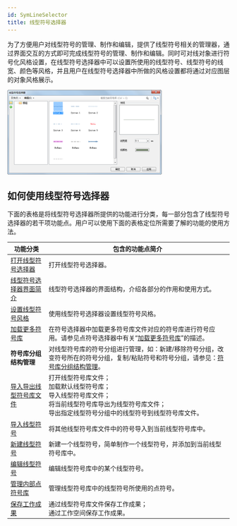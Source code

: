 ```yaml
---
id: SymLineSelector
title: 线型符号选择器
---
```

为了方便用户对线型符号的管理、制作和编辑，提供了线型符号相关的管理器，通过界面交互的方式即可完成线型符号的管理、制作和编辑。同时可对线对象进行符号化风格设置，在线型符号选择器中可以设置所使用的线型符号、线型符号的线宽、颜色等风格，并且用户在线型符号选择器中所做的风格设置都将通过对应图层的对象风格展示。

![](img/SymLineSelector.png)  


## 如何使用线型符号选择器

下面的表格是将线型符号选择器所提供的功能进行分类，每一部分包含了线型符号选择器的若干项功能点。用户可以使用下面的表格定位所需要了解的功能的使用方法。



功能分类 | 包含的功能点简介  
---|---  
[打开线型符号选择器](SymLineSelector1.html) | 打开线型符号选择器。  
[线型符号选择器界面简介](SymLineSelector2.html) | 线型符号选择器的界面结构，介绍各部分的作用和使用方式。  
[设置线型符号风格](SymLineSelector3.html) | 使用线型符号选择器设置线型符号风格。  
[加载更多符号库](SymMarkerSelector4.html) |在符号选择器中加载更多符号库文件对应的符号库进行符号应用。请参见点符号选择器中有关“[加载更多符号库](SymMarkerSelector4.html)”的描述。  
**符号库分组结构管理** |对线型符号库的符号分组进行管理，如：新建/移除符号分组，改变符号所在的符号分组，复制/粘贴符号和符号分组，请参见：[符号库分组结构管理](SymMarkerManager3.html)。  
[导入导出线型符号库文件](SymLineManager3.html) | 打开线型符号库文件；<br>  加载默认线型符号库；<br>  导入线型符号库文件；  <br>  将当前线型符号库导出为线型符号库文件；<br>  导出指定线型符号分组中的线型符号到线型符号库文件。  
[导入线型符号](SymLineManager4.html) | 将其他线型符号库文件中的符号导入到当前线型符号库中。  
[新建线型符号](SymLineManager5.html) | 新建一个线型符号，简单制作一个线型符号，并添加到当前线型符号库中。  
[编辑线型符号](SymLineManager6.html) | 编辑线型符号库中的某个线型符号。  
[管理内部点符号库](InternalSymManager.html) | 管理线型符号库中的线型符号所使用的点符号。  
[保存工作成果](SymLineManager7.html) | 通过线型符号库文件保存工作成果；<br>  通过工作空间保存工作成果。  
